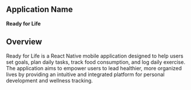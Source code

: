 ## Application Name
**Ready for Life**

## Overview
Ready for Life is a React Native mobile application designed to help users set goals, plan daily tasks, track food consumption, and log daily exercise. The application aims to empower users to lead healthier, more organized lives by providing an intuitive and integrated platform for personal development and wellness tracking.